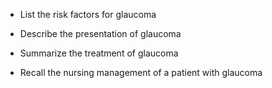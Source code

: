 - List the risk factors for glaucoma

- Describe the presentation of glaucoma

- Summarize the treatment of glaucoma

- Recall the nursing management of a patient with glaucoma
